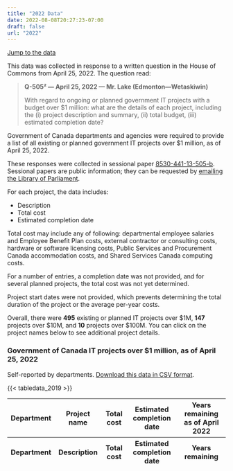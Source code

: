 ```yaml
---
title: "2022 Data"
date: 2022-08-08T20:27:23-07:00
draft: false
url: "2022"
---
```


[Jump to the data](/2022/#government-of-canada-it-projects-over-1-million-as-of-april-25-2022)

This data was collected in response to a written question in the House of Commons from April 25, 2022. The question read:

> **Q-505² — April 25, 2022 — Mr. Lake (Edmonton—Wetaskiwin)**
> 
> With regard to ongoing or planned government IT projects with a budget over $1 million: what are the details of each project, including the (i) project description and summary, (ii) total budget, (iii) estimated completion date?

Government of Canada departments and agencies were required to provide a list of all existing or planned government IT projects over $1 million, as of April 25, 2022.

These responses were collected in sessional paper [8530-441-13-505-b](https://large-government-of-canada-it-projects.github.io/pdf/8530-441-13-505-b.pdf). Sessional papers are public information; they can be requested by [emailing the Library of Parliament](mailto:info@parl.gc.ca).

For each project, the data includes:

*   Description
*   Total cost
*   Estimated completion date

Total cost may include any of following: departmental employee salaries and Employee Benefit Plan costs, external contractor or consulting costs, hardware or software licensing costs, Public Services and Procurement Canada accommodation costs, and Shared Services Canada computing costs.

For a number of entries, a completion date was not provided, and for several planned projects, the total cost was not yet determined.

Project start dates were not provided, which prevents determining the total duration of the project or the average per-year costs.

Overall, there were **495** existing or planned IT projects over $1M, **147** projects over $10M, and **10** projects over $100M. You can click on the project names below to see additional project details.

### Government of Canada IT projects over $1 million, as of April 25, 2022

<p>Self-reported by departments. <a href="/csv/gc-it-projects-2022.csv" target="_blank">Download this data in CSV format</a>.</p>

<table id="main-data-table" class="table table-striped table-bordered projects-data-table" style="width:100%" data-order-column="2">
  <thead>
      <tr>
          <th>Department</th>
          <th>Project name</th>
          <th>Total cost</th>
          <th>Estimated completion date</th>
          <th>Years remaining as of April 2022</th>
      </tr>
  </thead>
  <tbody>
    
{{< tabledata_2019 >}}

  </tbody>
  <tfoot>
      <tr>
        <th>Department</th>
        <th>Description</th>
        <th>Total cost</th>
        <th>Estimated completion date</th>
        <th>Years remaining</th>
      </tr>
  </tfoot>
</table>

